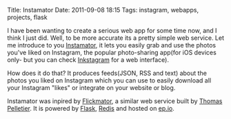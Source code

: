 Title: Instamator
Date: 2011-09-08 18:15
Tags: instagram, webapps, projects, flask

I have been wanting to create a serious web app for some time now, and I think I just did. Well, to be more accurate its a pretty simple web service. Let me introduce to you [Instamator][1], it lets you easily grab and use the photos you've liked on Instagram, the popular photo-sharing app(for iOS devices only- but you can check [Inkstagram][2] for a web interface). 

How does it do that? It produces feeds(JSON, RSS and text) about the photos you liked on Instagram which you can use to easily download all your Instagram "likes" or integrate on your website or blog. 

Instamator was inpired by [Flickmator][3], a similar web service built by [Thomas Pelletier][4]. It is powered by [Flask][5], [Redis][6] and hosted on [ep.io][7].

[1]: http://instamator.ep.io
[2]: http://inkstagram.com/ 
[3]: http://flickmator.heroku.com
[4]: http://thomas.pelletier.im
[5]: http://flask.pocoo.org
[6]: http://redis.io
[7]: http://ep.io

